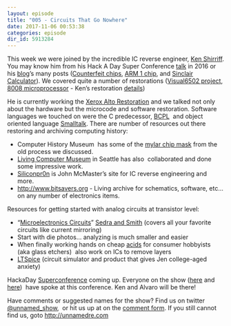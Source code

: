 ```yaml
---
layout: episode
title: "005 - Circuits That Go Nowhere"
date: 2017-11-06 00:53:38
categories: episode
dir_id: 5913284
---
```

<p><span style="font-weight: 400;">This week we were joined by the incredible IC reverse engineer,</span> <a href= "http://www.righto.com/"><span style="font-weight: 400;">Ken Shirriff</span></a><span style="font-weight: 400;">. You may know him from his Hack A Day Super Conference</span> <a href= "https://www.youtube.com/watch?v=aHx-XUA6f9g"><span style= "font-weight: 400;">talk</span></a> <span style= "font-weight: 400;">in 2016 or his</span> <a href= "http://www.righto.com/"><span style= "font-weight: 400;">blog</span></a><span style= "font-weight: 400;">’s many posts (</span><a href= "http://www.righto.com/2017/08/inside-fake-ram-chip-i-found-something.html"><span style="font-weight: 400;">Counterfeit chips</span></a><span style="font-weight: 400;">,</span> <a href= "http://www.righto.com/2016/02/reverse-engineering-arm1-processors.html"> <span style="font-weight: 400;">ARM 1 chip</span></a><span style= "font-weight: 400;">, and</span> <a href= "http://files.righto.com/calculator/sinclair_scientific_simulator.html"> <span style="font-weight: 400;">Sinclair Calculator</span></a><span style="font-weight: 400;">). We covered quite a number of restorations (</span><a href= "http://visual6502.org/"><span style="font-weight: 400;">Visual6502 project</span></a><span style="font-weight: 400;">,</span> <a href= "https://en.wikipedia.org/wiki/Intel_8008"><span style= "font-weight: 400;">8008 microprocessor</span></a> <span style= "font-weight: 400;">- Ken’s restoration</span> <a href= "http://www.righto.com/2017/02/reverse-engineering-surprisingly.html"> <span style="font-weight: 400;">details</span></a><span style= "font-weight: 400;">)</span></p> <p><span style="font-weight: 400;">He is currently working the</span> <a href= "http://www.righto.com/2016/06/y-combinators-xerox-alto-restoring.html"> <span style="font-weight: 400;">Xerox Alto Restoration</span></a> <span style="font-weight: 400;">and we talked not only about the hardware but the microcode and software restoration. Software languages we touched on were the C predecessor,</span> <a href= "https://en.wikipedia.org/wiki/BCPL"><span style= "font-weight: 400;">BCPL</span></a> <span style= "font-weight: 400;"> and object oriented language</span> <a href="https://en.wikipedia.org/wiki/Smalltalk"><span style= "font-weight: 400;">Smalltalk</span></a><span style= "font-weight: 400;">. There are number of resources out there restoring and archiving computing history:</span></p> <ul> <li style="font-weight: 400;"><span style= "font-weight: 400;">Computer History Museum  has some of the</span> <a href= "http://www.computerhistory.org/revolution/digital-logic/12/287"><span style="font-weight: 400;"> mylar chip mask</span></a> <span style="font-weight: 400;">from the old process we discussed.</span></li> <li style="font-weight: 400;"><a href= "http://www.livingcomputers.org/"><span style= "font-weight: 400;">Living Computer Museum</span></a> <span style= "font-weight: 400;">in Seattle has also  collaborated and done some impressive work.</span></li> <li style="font-weight: 400;"><a href= "http://www.siliconpr0n.org/"><span style= "font-weight: 400;">Siliconpr0n</span></a> <span style= "font-weight: 400;">is John McMaster’s site for IC reverse engineering and more.</span></li> <li style="font-weight: 400;"><a href= "http://www.bitsavers.org"><span style= "font-weight: 400;">http://www.bitsavers.org</span></a> <span style="font-weight: 400;">- Living archive for schematics, software, etc… on any number of electronics items.</span></li> </ul> <p><span style="font-weight: 400;">Resources for getting started with analog circuits at transistor level:</span></p> <ul> <li style="font-weight: 400;"><span style= "font-weight: 400;">“</span><a href= "https://www.amazon.com/Microelectronic-Circuits-Electrical-Computer-Engineering/dp/0199339139/ref=sr_1_1?ie=UTF8&qid=1509835709&sr=8-1&keywords=microelectronics+sedra+smith"><span style="font-weight: 400;">Microelectronics Circuits</span></a><span style="font-weight: 400;">”</span> <a href="https://www.scribd.com/doc/124330282/Chapter-1-of-microelectronic-circuit-and-devices-by-Sedra-and-Smith"> <span style="font-weight: 400;">Sedra and Smith</span></a> <span style="font-weight: 400;">(covers all your favorite circuits like current mirroring)</span></li> <li style="font-weight: 400;"><span style="font-weight: 400;">Start with die photos… analyzing is much smaller and easier</span></li> <li style="font-weight: 400;"><span style="font-weight: 400;">When finally working hands on cheap</span> <a href= "https://www.amazon.com/Armour-Etch-15-0200-Cream-10-Ounce/dp/B001BE3UM4"> <span style="font-weight: 400;">acids</span></a> <span style= "font-weight: 400;">for consumer hobbyists (aka glass etchers)  also work on ICs to remove layers</span></li> <li style="font-weight: 400;"><a href= "https://en.wikipedia.org/wiki/LTspice"><span style= "font-weight: 400;">LTSpice</span></a> <span style= "font-weight: 400;">(circuit simulator and product that gives Jen college-aged anxiety)</span></li> </ul> <p><span style="font-weight: 400;">HackaDay</span> <a href= "https://www.eventbrite.com/e/hackaday-superconference-2017-tickets-35735832838?aff=hadcom1020"> <span style="font-weight: 400;">Superconference</span></a> <span style="font-weight: 400;">coming up. Everyone on the show (</span><a href= "https://www.youtube.com/watch?v=qSHjzEO5CiE&index=15&list=PL_tws4AXg7asvl-x6VCKqxJsAuFnEWq-8"><span style="font-weight: 400;">here</span></a> <span style="font-weight: 400;">and</span> <a href= "https://www.youtube.com/watch?v=aHx-XUA6f9g"><span style= "font-weight: 400;">here</span></a><span style= "font-weight: 400;">)  have spoke at this conference. Ken and Alvaro will be there!</span></p> <p><span style="font-weight: 400;">Have comments or suggested names for the show? Find us on twitter</span> <a href= "https://twitter.com/unnamed_show"><span style= "font-weight: 400;">@unnamed_show</span></a><span style= "font-weight: 400;">,  or hit us up at on the</span> <a href= "https://goo.gl/forms/2JSxjsaTCmczwS9J2"><span style= "font-weight: 400;">comment form</span></a><span style= "font-weight: 400;">. If you still cannot find us, goto</span> <a href="http://unnamedre.com"><span style= "font-weight: 400;">http://unnamedre.com</span></a></p>